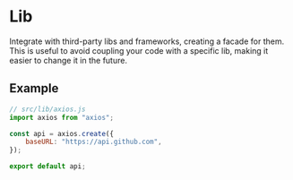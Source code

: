 # Lib

Integrate with third-party libs and frameworks, creating a facade for them.
This is useful to avoid coupling your code with a specific lib, making it easier to change it in the future.

## Example

```js
// src/lib/axios.js
import axios from "axios";

const api = axios.create({
	baseURL: "https://api.github.com",
});

export default api;
```

